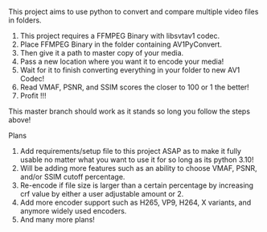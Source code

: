 This project aims to use python to convert and compare multiple video files in folders. 

1. This project requires a FFMPEG Binary with libsvtav1 codec.
2. Place FFMPEG Binary in the folder containing AV1PyConvert.
3. Then give it a path to master copy of your media.
4. Pass a new location where you want it to encode your media!
5. Wait for it to finish converting everything in your folder to new AV1 Codec!
6. Read VMAF, PSNR, and SSIM scores the closer to 100 or 1 the better!
7. Profit !!!

This master branch should work as it stands so long you follow the steps above!

Plans
1. Add requirements/setup file to this project ASAP as to make it fully usable no matter what you want to use it for so long as its python 3.10!
2. Will be adding more features such as an ability to choose VMAF, PSNR, and/or SSIM cutoff percentage.
3. Re-encode if file size is larger than a certain percentage by increasing crf value by either a user adjustable amount or 2.
4. Add more encoder support such as H265, VP9, H264, X variants, and anymore widely used encoders.
5. And many more plans!